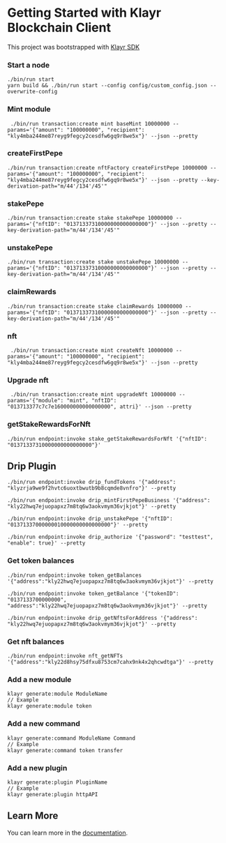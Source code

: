# Getting Started with Klayr Blockchain Client

This project was bootstrapped with [Klayr SDK](https://github.com/Klayrhq/klayr-sdk)

### Start a node

```
./bin/run start
yarn build && ./bin/run start --config config/custom_config.json --overwrite-config
```

### Mint module

```
 ./bin/run transaction:create mint baseMint 10000000 --params='{"amount": "100000000", "recipient": "kly4mba244me87reyg9fegcy2cesdfw6gq9r8we5x"}' --json --pretty
```

### createFirstPepe

```
./bin/run transaction:create nftFactory createFirstPepe 10000000 --params='{"amount": "100000000", "recipient": "kly4mba244me87reyg9fegcy2cesdfw6gq9r8we5x"}' --json --pretty --key-derivation-path="m/44'/134'/45'"
```

### stakePepe

```
./bin/run transaction:create stake stakePepe 10000000 --params='{"nftID": "01371337310000000000000000"}' --json --pretty --key-derivation-path="m/44'/134'/45'"
```

### unstakePepe

```
./bin/run transaction:create stake unstakePepe 10000000 --params='{"nftID": "01371337310000000000000000"}' --json --pretty --key-derivation-path="m/44'/134'/45'"
```

### claimRewards

```
./bin/run transaction:create stake claimRewards 10000000 --params='{"nftID": "01371337310000000000000000"}' --json --pretty --key-derivation-path="m/44'/134'/45'"
```

### nft

```
 ./bin/run transaction:create mint createNft 10000000 --params='{"amount": "100000000", "recipient": "kly4mba244me87reyg9fegcy2cesdfw6gq9r8we5x"}' --json --pretty
```

### Upgrade nft

```
 ./bin/run transaction:create mint upgradeNft 10000000 --params='{"module": "mint", "nftID": "013713377c7c7e160000000000000000", attri}' --json --pretty
```

### getStakeRewardsForNft

```
./bin/run endpoint:invoke stake_getStakeRewardsForNft '{"nftID": "01371337310000000000000000"}'
```

## Drip Plugin

```
./bin/run endpoint:invoke drip_fundTokens '{"address": "klyzrja9we9f2hvtc6uoxtbwutb9b8cqmde8vnfro"}' --pretty

./bin/run endpoint:invoke drip_mintFirstPepeBusiness '{"address": "kly22hwq7ejuopapxz7m8tq6w3aokvmym36vjkjot"}' --pretty

./bin/run endpoint:invoke drip_unstakePepe '{"nftID": "01371337000000010000000000000000"}' --pretty
```

```
./bin/run endpoint:invoke drip_authorize '{"password": "testtest", "enable": true}' --pretty
```

### Get token balances

```
./bin/run endpoint:invoke token_getBalances '{"address":"kly22hwq7ejuopapxz7m8tq6w3aokvmym36vjkjot"}' --pretty
```

```
./bin/run endpoint:invoke token_getBalance '{"tokenID": "0137133700000000", "address":"kly22hwq7ejuopapxz7m8tq6w3aokvmym36vjkjot"}' --pretty

./bin/run endpoint:invoke drip_getNftsForAddress '{"address": "kly22hwq7ejuopapxz7m8tq6w3aokvmym36vjkjot"}' --pretty
```

### Get nft balances

```
./bin/run endpoint:invoke nft_getNFTs '{"address":"kly22d8hsy75dfxu8753cm7cahx9nk4x2qhcwdtga"}' --pretty
```

### Add a new module

```
klayr generate:module ModuleName
// Example
klayr generate:module token
```

### Add a new command

```
klayr generate:command ModuleName Command
// Example
klayr generate:command token transfer
```

### Add a new plugin

```
klayr generate:plugin PluginName
// Example
klayr generate:plugin httpAPI
```

## Learn More

You can learn more in the [documentation](https://klayr.xyz/documentation/klayr-sdk/).
